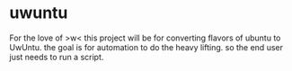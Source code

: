 # uwuntu

For the love of >w<
this project will be for converting flavors of ubuntu to UwUntu. 
the goal is for automation to do the heavy lifting. so the end user just needs to run a script.
